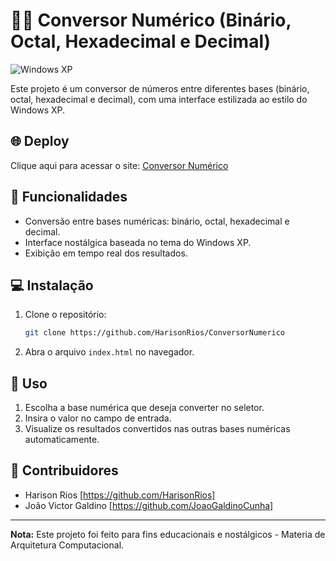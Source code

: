 # 🧑‍💻 Conversor Numérico (Binário, Octal, Hexadecimal e Decimal)

![Windows XP](assets/img/background.gif)

Este projeto é um conversor de números entre diferentes bases (binário, octal, hexadecimal e decimal), com uma interface estilizada ao estilo do Windows XP.


## 🌐 Deploy 
Clique aqui para acessar o site: [Conversor Numérico](https://conversorn.vercel.app/)



## 🚀 Funcionalidades
- Conversão entre bases numéricas: binário, octal, hexadecimal e decimal.
- Interface nostálgica baseada no tema do Windows XP.
- Exibição em tempo real dos resultados.

## 💻 Instalação

1. Clone o repositório:
    ```bash
    git clone https://github.com/HarisonRios/ConversorNumerico
    ```

2. Abra o arquivo `index.html` no navegador.

## 📖 Uso

1. Escolha a base numérica que deseja converter no seletor.
2. Insira o valor no campo de entrada.
3. Visualize os resultados convertidos nas outras bases numéricas automaticamente.

## 🤝 Contribuidores

 - Harison Rios [https://github.com/HarisonRios]
 - João Victor Galdino [https://github.com/JoaoGaldinoCunha]

---
**Nota:** Este projeto foi feito para fins educacionais e nostálgicos - Materia de Arquitetura Computacional.
